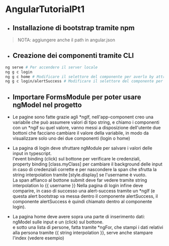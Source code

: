 # AngularTutorialPt1
- ## Installazione di bootstrap tramite npm
> NOTA: aggiungere anche il path in angular.json
- ## Creazione dei componenti tramite CLI
```bash
ng serve # Per accendere il server locale
ng g c login
ng g c home # Modificare il selettore del componente per averlo by attribute
ng g c login/alertSuccess # Modificare il selettore del componente per averlo by class
```
- ## Importare FormsModule per poter usare ngModel nel progetto
- Le pagine sono fatte grazie agli *ngIf, nell'app-component creo una variabile che può assumere valori di tipo string, e chiamo i componenti con un *ngif su quel valore, vanno messi a disposizione dell'utente due bottoni che facciano cambiare il valore della variabile, in modo da visualizzare solo uno dei due componenti (login o home)

- La pagina di login deve sfruttare ngModule per salvare i valori delle input in typescript.<br>
l'event binding (click) sul bottone per verificare le credenziali,<br>
property binding [class.myClass] per cambiare il background delle input in caso di credenziali corrette e per nascondere la span che sfrutta la string interpolation tramite [style.display] se l'username è vuoto.<br>
La span affianco al bottone submit deve far vedere tramite string interpolation lo {{ username }}
Nella pagina di login infine deve comparire, in caso di successo una alert-success tramite un *ngIf (e questa alert bootstrap va messa dentro il componente alertSuccess, il componente alertSuccess è quindi chiamato dentro al componente login).

- La pagina home deve avere sopra una parte di inserimento dati:<br>
ngModel sulle input e un (click) sul bottone.<br>
e sotto una lista di persone, fatta tramite *ngFor, che stampi i dati relativi alla persona tramite {{ string interpolation }}, serve anche stampare l'index (vedere esempio)
